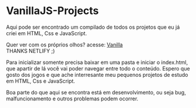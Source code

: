 # VanillaJS-Projects
Aqui pode ser encontrado um compilado de todos os projetos que eu já criei em HTML, Css e JavaScript.

Quer ver com os próprios olhos? acesse: [Vanilla](racinesantos.netlify.app)   
THANKS NETLIFY ;)

Para inicializar somente precisa baixar em uma pasta e iniciar o index.html, que apartir de lá você vai poder navegar entre todo o conteúdo.
Espero que gosto dos jogos e que ache interresante meu pequenos projetos de estudo em  HTML, Css e JavaScript.

Boa parte do que aqui se encontra está em desenvolvimento, ou seja bug, malfuncionamento e outros problemas podem ocorrer.
